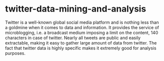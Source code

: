 # twitter-data-mining-and-analysis

Twitter is a well-known global social media platform and is nothing less than a goldmine when it comes to data and information. It provides the service of microblogging, i.e. a broadcast medium imposing a limit on the content, 140 characters in case of twitter. Nearly all tweets are public and easily extractable, making it easy to gather large amount of data from twitter. The fact that twitter data is highly specific makes it extremely good for analysis purposes.
